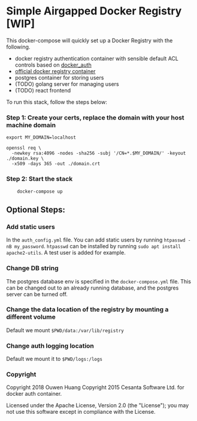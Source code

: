 # Simple Airgapped Docker Registry [WIP]

This docker-compose will quickly set up a Docker Registry with the following.
 - docker registry authentication container with sensible default ACL controls based on [docker_auth](https://github.com/Ouwen/docker_auth.git)
 - [official docker registry container](https://docs.docker.com/registry/) 
 - postgres container for storing users
 - (TODO) golang server for managing users
 - (TODO) react frontend

To run this stack, follow the steps below:

### Step 1: Create your certs, replace the domain with your host machine domain
```
export MY_DOMAIN=localhost

openssl req \
  -newkey rsa:4096 -nodes -sha256 -subj '/CN=*.$MY_DOMAIN/' -keyout ./domain.key \
  -x509 -days 365 -out ./domain.crt
```

### Step 2: Start the stack
```
	docker-compose up
```

## Optional Steps: 

### Add static users
In the `auth_config.yml` file. You can add static users by running
`htpasswd -nB my_password`. `htpasswd` can be installed by running
`sudo apt install apache2-utils`. A test user is added for example.

### Change DB string
The postgres database env is specified in the `docker-compose.yml` file.
This can be changed out to an already running database, and the postgres
server can be turned off.

### Change the data location of the registry by mounting a different volume
Default we mount `$PWD/data:/var/lib/registry`

### Change auth logging location
Default we mount it to `$PWD/logs:/logs`

### Copyright
Copyright 2018 Ouwen Huang
Copyright 2015 Cesanta Software Ltd. for docker auth container.

Licensed under the Apache License, Version 2.0 (the "License"); you may not use this software except in compliance with the License.